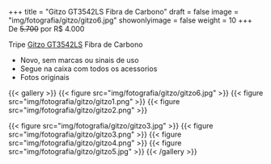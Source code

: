 +++
title = "Gitzo GT3542LS Fibra de Carbono"
draft = false
image = "img/fotografia/gitzo/gitzo6.jpg"
showonlyimage = false
weight = 10
+++
De ~~5.700~~ por <span class="price">R$ 4.000</span>

Tripe [Gitzo GT3542LS](https://www.the-digital-picture.com/Reviews/Gitzo-GT3542LS-Systematic-Carbon-Fiber-Tripod.aspx) Fibra de Carbono
<!--more-->

- Novo, sem marcas ou sinais de uso
- Segue na caixa com todos os acessorios
- Fotos originais

{{< gallery >}}
{{< figure src="img/fotografia/gitzo/gitzo6.jpg" >}}
{{< figure src="img/fotografia/gitzo/gitzo1.png" >}}
{{< figure src="img/fotografia/gitzo/gitzo2.png" >}}

{{< figure src="img/fotografia/gitzo/gitzo3.jpg" >}}
{{< figure src="img/fotografia/gitzo/gitzo3.png" >}}
{{< figure src="img/fotografia/gitzo/gitzo4.png" >}}
{{< figure src="img/fotografia/gitzo/gitzo5.jpg" >}}
{{< /gallery >}}